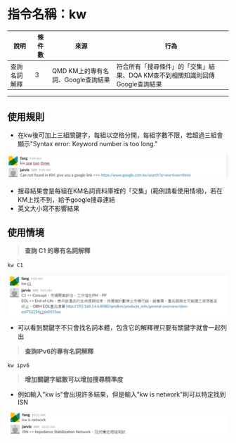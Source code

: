 # 指令名稱：kw

| 說明 | 條件數 | 來源 | 行為 |
| --- | --- | --- | --- |
| 查詢名詞解釋 | 3 | QMD KM上的專有名詞、Google查詢結果 | 符合所有「搜尋條件」的「交集」結果、DQA KM查不到相關知識則回傳Google查詢結果 |

---

## 使用規則

* 在kw後可加上三組關鍵字，每組以空格分開，每組字數不限，若超過三組會顯示"Syntax error: Keyword number is too long."

![](/assets/3.png)

* 搜尋結果會是每組在KM名詞資料庫裡的「交集」\(範例請看使用情境\)，若在KM上找不到，給予google搜尋連結
* 英文大小寫不影響結果

## 使用情境

> **查詢 C1 的專有名詞解釋**

`kw C1`

![](/assets/2.png)

* 可以看到關鍵字不只會找名詞本體，包含它的解釋裡只要有關鍵字就會一起列出



> **查詢IPv6的專有名詞解釋**

```
kw ipv6
```



> **增加關鍵字組數可以增加搜尋精準度**

* 例如輸入"kw is"會出現許多結果，但是輸入"kw is network"則可以特定找到 ISN

![](/assets/4.png)

